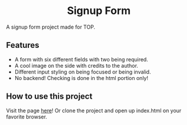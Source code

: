 <h1 align="center">Signup Form</h1>

A signup form project made for TOP.

Features
--------

- A form with six different fields with two being required.
- A cool image on the side with credits to the author.
- Different input styling on being focused or being invalid.
- No backend! Checking is done in the html portion only!

How to use this project
--------
Visit the page <a href="https://pearmeow.github.io/sign-up-form" rel="noreferrer noopener">here</a>!
Or clone the project and open up index.html on your favorite browser.
